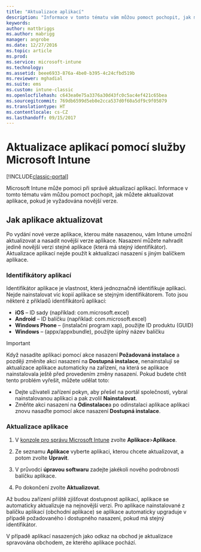 ```yaml
---
title: "Aktualizace aplikací"
description: "Informace v tomto tématu vám můžou pomoct pochopit, jak můžete aktualizovat aplikace, pokud je vyžadována novější verze."
keywords: 
author: mattbriggs
ms.author: mabrigg
manager: angrobe
ms.date: 12/27/2016
ms.topic: article
ms.prod: 
ms.service: microsoft-intune
ms.technology: 
ms.assetid: beee6933-876a-4be0-b395-4c24cfbd519b
ms.reviewer: mghadial
ms.suite: ems
ms.custom: intune-classic
ms.openlocfilehash: c643ea0e75a3376a30d43fc0c5ac4ef421c65bea
ms.sourcegitcommit: 769db6599d5eb0e2cca537d0f60a5df9c9f05079
ms.translationtype: HT
ms.contentlocale: cs-CZ
ms.lasthandoff: 09/15/2017
---
```

# <a name="update-apps-using-microsoft-intune"></a>Aktualizace aplikací pomocí služby Microsoft Intune

[!INCLUDE[classic-portal](../includes/classic-portal.md)]

Microsoft Intune může pomoci při správě aktualizací aplikací. Informace v tomto tématu vám můžou pomoct pochopit, jak můžete aktualizovat aplikace, pokud je vyžadována novější verze.

## <a name="how-to-update-apps"></a>Jak aplikace aktualizovat
Po vydání nové verze aplikace, kterou máte nasazenou, vám Intune umožní aktualizovat a nasadit novější verze aplikace. Nasazení můžete nahradit jedině novější verzi stejné aplikace (která má stejný identifikátor). Aktualizace aplikací nejde použít k aktualizaci nasazení s jiným balíčkem aplikace.

### <a name="app-identifiers"></a>Identifikátory aplikací
Identifikátor aplikace je vlastnost, která jednoznačně identifikuje aplikaci. Nejde nainstalovat víc kopií aplikace se stejným identifikátorem. Toto jsou některé z příkladů identifikátorů aplikací:

- **iOS** – ID sady (například: com.microsoft.excel)
- **Android** – ID balíčku (například: com.microsoft.excel)
- **Windows Phone** – (instalační program xap), použijte ID produktu (GUID)
- **Windows** – (appx/appxbundle), použijte úplný název balíčku



> [!IMPORTANT]
> Když nasadíte aplikaci pomocí akce nasazení **Požadovaná instalace** a později změníte akci nasazení na **Dostupná instalace**, nenainstalují se aktualizace aplikace automaticky na zařízení, na která se aplikace nainstalovala ještě před provedením změny nasazení. Pokud budete chtít tento problém vyřešit, můžete udělat toto:
>
> -   Dejte uživateli zařízení pokyn, aby přešel na portál společnosti, vybral nainstalovanou aplikaci a pak zvolil **Nainstalovat**.
> -   Změňte akci nasazení na **Odinstalace**a po odinstalaci aplikace aplikaci znovu nasaďte pomocí akce nasazení **Dostupná instalace**.

### <a name="to-update-an-app"></a>Aktualizace aplikace

1.  V [konzole pro správu Microsoft Intune](https://manage.microsoft.com) zvolte **Aplikace**&gt;**Aplikace**.

2.  Ze seznamu **Aplikace** vyberte aplikaci, kterou chcete aktualizovat, a potom zvolte **Upravit**.

3.  V průvodci **úpravou softwaru** zadejte jakékoli nového podrobnosti balíčku aplikace.

4.  Po dokončení zvolte **Aktualizovat**.

Až budou zařízení příště zjišťovat dostupnost aplikací, aplikace se automaticky aktualizuje na nejnovější verzi.
Pro aplikace nainstalované z balíčku aplikací (obchodní aplikace) se aplikace automaticky upgraduje v případě požadovaného i dostupného nasazení, pokud má stejný identifikátor.

V případě aplikací nasazených jako odkaz na obchod je aktualizace spravována obchodem, ze kterého aplikace pochází.
